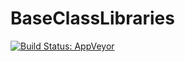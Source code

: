 # BaseClassLibraries
[![Build Status: AppVeyor](https://ci.appveyor.com/api/projects/status/github/peinearydevelopment/baseclasslibraries?branch=master&svg=true)](https://ci.appveyor.com/project/peinearydevelopment/baseclasslibraries)